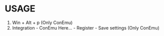 # USAGE

1. Win + Alt + p (Only ConEmu)
2. Integration - ConEmu Here... - Register - Save settings (Only ConEmu)
